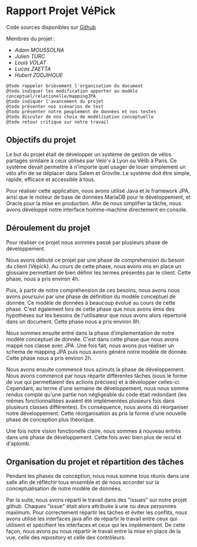 # Rapport Projet VéPick
Code sources disponibles sur [Github](https://github.com/mrsolarius/ProjetBDD)

Membres du projet :
* *Adam MOUSSOLNA*
* *Julien TURC*
* *Louis VOLAT*
* *Lucas ZAETTA*
* *Hubert ZODJIHOUE*

```
@todo rappeler brièvement l'organisation du document
@todo indiquer les modification apporter au modèle conceptuel/relationelle/mappingJPA
@todo indiquer l'avancement du projet
@todo présenter nos scénarios de test
@todo présenter notre peuplement de données et nos testes
@todo discuter de nos choix de modélisation conceptuelle
@todo retour critique sur notre travail
```

## Objectifs du projet
Le but du projet était de développer un système de gestion de vélos partagés similaire à ceux utilisés par Velo'v à Lyon ou
 Vélib à Paris. Ce système devait permettre à n'importe quel usager de louer simplement un vélo afin de se déplacer
dans Salem et Groville. Le système doit être simple, rapide, efficace et accessible à tous.

Pour réaliser cette application, nous avons utilisé Java et le framework JPA, ainsi que le moteur de base de données 
MariaDB pour le développement, et Oracle pour la mise en production. Afin de nous simplifier la tâche, nous
avons développé notre interface homme-machine directement en console.

## Déroulement du projet
Pour réaliser ce projet nous sommes passé par plusieurs phase de développement. 

Nous avons débuté ce projet par une phase de comprehension du besoin du client (Vépick).
Au cours de cette phase, nous avons mis en place un glossaire permettant de bien définir les termes présentés par 
le client. Cette phase, nous a pris environ 4h.

Puis, à partir de notre compréhension de ces besoins, nous avons nous avons poursuivi par une phase de définition 
du modèle conceptuel de donnée. Ce modèle de données à beaucoup évolué au cours de cette phase.
C'est également lors de cette phase que nous avons émis des hypothèses sur les besoins de l'utilisateur que nous avons alors
répertorié dans un document. Cette phase nous a pris environ 8h.

Nous sommes ensuite entré dans la phase d'implementation de notre modèle conceptuel de donnée. C'est dans cette phase
que nous avons mappé nos classe avec JPA.  Une fois fait, nous avons pus réaliser un schema de mapping JPA puis 
nous avons généré notre modèle de donnée. Cette phase nous a pris environ 2h.

Nous avons ensuite commencé tous azimuts la phase de développement. Nous avons commencé par nous répartir différentes
tâches (sous le forme de vue qui permettaient des actions précises) et à développer celles-ci. Cependant, au terme d'une
semaine de développement, nous nous somme rendus compte qu'une partie non négligeable du code était redondant (les mêmes
fonctionnalitées avaient été implémentées plusieurs fois dans plusieurs classes différentes). En conséquence, nous avons dû
réorganiser notre développement. Cette réorganisation as pris la forme d'une nouvelle phase de conception plus théorique.

Une fois notre vision fonctionelle claire, nous sommes à nouveau entrés dans une phase de développement. Cette fois 
avec bien plus de recul et d'aplomb.

## Organisation du projet et répartition des tâches
Pendant les phases de conception, nous nous somme tous réunis dans une salle afin de réfléchir tous ensemble et de 
nous accorder sur la conceptualisation de notre modèle de données. 

Par la suite, nous avons réparti le travail dans des "issues" sur notre projet github. Chaques "issue" était alors attribuée 
à une ou deux personnes maximum. Pour correctement répartir les tâches et éviter les conflits, nous avons utilisé
les interfaces java afin de répartir le travail entre ceux qui utilisent et spécifient les interfaces et ceux qui les
implémentent. De cette façon, nous avons pu nous répartir le travail entre la mise en place de la vue, celle
des repository et celle des contrôleurs.




